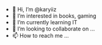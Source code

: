 - 👋 Hi, I’m @karyiiz
- 👀 I’m interested in books, gaming
- 🌱 I’m currently learning IT
- 💞️ I’m looking to collaborate on ...
- 📫 How to reach me ...

<!---
karyiiz/karyiiz is a ✨ special ✨ repository because its `README.md` (this file) appears on your GitHub profile.
You can click the Preview link to take a look at your changes.
--->
